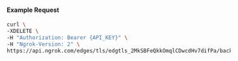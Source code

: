 
#### Example Request
```bash
curl \
-XDELETE \
-H "Authorization: Bearer {API_KEY}" \
-H "Ngrok-Version: 2" \
https://api.ngrok.com/edges/tls/edgtls_2MkSBFeQkkOmqlCDwcdHv7difPa/backend
